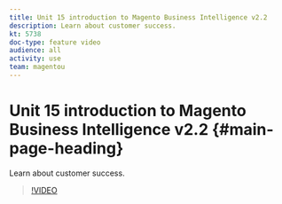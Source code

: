 ```yaml
---
title: Unit 15 introduction to Magento Business Intelligence v2.2
description: Learn about customer success.
kt: 5738
doc-type: feature video
audience: all
activity: use
team: magentou
---
```


# Unit 15 introduction to Magento Business Intelligence v2.2 {#main-page-heading}

Learn about customer success.

>[!VIDEO](https://video.tv.adobe.com/v/35992?quality=12&learn=on)